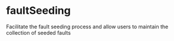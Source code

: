 # faultSeeding
Facilitate the fault seeding process and allow users to maintain the collection of seeded faults
